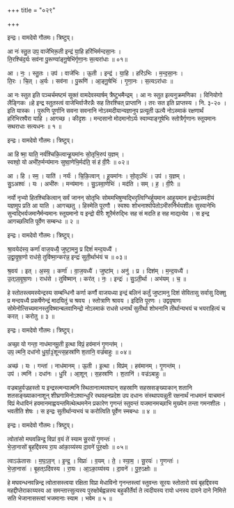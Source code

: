 +++
title = "०२९"

+++


इन्द्रः। वामदेवो गौतमः। त्रिष्टुप्।

आ नः॑ स्तु॒त उप॒ वाजे॑भिरू॒ती इन्द्र॑ या॒हि हरि॑भिर्मन्दसा॒नः ।  
ति॒रश्चि॑द॒र्यः सव॑ना पु॒रूण्या॑ङ्गू॒षेभि॑र्गृणा॒नः स॒त्यरा॑धाः ॥ ०१॥

आ । नः॒ । स्तु॒तः । उप॑ । वाजे॑भिः । ऊ॒ती । इन्द्र॑ । या॒हि । हरि॑ऽभिः । म॒न्द॒सा॒नः ।  
ति॒रः । चि॒त् । अ॒र्यः । सव॑ना । पु॒रूणि॑ । आ॒ङ्गू॒षेभिः॑ । गृ॒णा॒नः । स॒त्यऽरा॑धाः ॥

आ नः स्तुत इति पञ्चर्चमष्टमं सूक्तं वामदेवस्यार्षम् त्रैष्टुभमैन्द्रम् । आ नः स्तुत इत्यनुक्रमणिका । विनियोगो लैङ्गिकः ॥हे इन्द्र स्तुतस्त्वं वाजेभिर्वाजैरन्नैः सह तिरश्चित् प्राप्तानि । तरः सत इति प्राप्तस्य । नि. ३-२० । इति यास्कः । पुरूणि पूर्णानि सवना सवनानि नोऽस्मदीयान्यज्ञानुप प्रत्यूती ऊत्यै नोऽस्माकं रक्षणार्थं हरिभिरश्वैरा याहि । आगच्छ । कीदृशः । मन्दसानो मोदमानोऽर्यः स्वाम्याङ्गूषेभिः स्तोत्रैर्गृणानः स्तूयमानः सथराधाः सत्यधनः ॥ १ ॥

इन्द्रः। वामदेवो गौतमः। त्रिष्टुप्।

आ हि ष्मा॒ याति॒ नर्य॑श्चिकि॒त्वान्हू॒यमा॑नः सो॒तृभि॒रुप॑ य॒ज्ञम् ।  
स्वश्वो॒ यो अभी॑रु॒र्मन्य॑मानः सुष्वा॒णेभि॒र्मद॑ति॒ सं ह॑ वी॒रैः ॥ ०२॥

आ । हि । स्म॒ । याति॑ । नर्यः॑ । चि॒कि॒त्वान् । हू॒यमा॑नः । सो॒तृऽभिः॑ । उप॑ । य॒ज्ञम् ।  
सु॒ऽअश्वः॑ । यः । अभी॑रुः । मन्य॑मानः । सु॒ऽस्वा॒णेभिः॑ । मद॑ति । सम् । ह॒ । वी॒रैः ॥

नर्यो नृभ्यो हितश्चिकित्वान् सर्वं जानन् सोतृभिः सोममभिषुण्वद्भिरृत्विग्भिर्हूयमान आहूयमान इन्द्रोऽस्मदीयं यज्ञमुप प्रति आ याति । आगच्छतु । हिस्मेति पूरणौ । स्वश्वः शोभनाश्वोपेतोऽभीरुर्निर्भयशीलः सुस्वानेभिः सुन्वद्भिर्यजमानैर्मन्यमानः स्तूयमानो य इन्द्रो वीरैः शूरैर्मरुद्भिः सह सं मदति ह सह माद्यत्येव । स इन्द्र आगच्छत्विति पूर्वेण सम्बन्धः ॥ २ ॥

इन्द्रः। वामदेवो गौतमः। त्रिष्टुप्।

श्रा॒वयेद॑स्य॒ कर्णा॑ वाज॒यध्यै॒ जुष्टा॒मनु॒ प्र दिशं॑ मन्द॒यध्यै॑ ।  
उ॒द्वा॒वृ॒षा॒णो राध॑से॒ तुवि॑ष्मा॒न्कर॑न्न॒ इन्द्रः॑ सुती॒र्थाभ॑यं च ॥ ०३॥

श्र॒वय॑ । इत् । अ॒स्य॒ । कर्णा॑ । वा॒ज॒यध्यै॑ । जुष्टा॑म् । अनु॑ । प्र । दिश॑म् । म॒न्द॒यध्यै॑ ।  
उ॒त्ऽव॒वृ॒षा॒णः । राध॑से । तुवि॑ष्मान् । कर॑त् । नः॒ । इन्द्रः॑ । सु॒ऽती॒र्था । अभ॑यम् । च॒ ॥

हे स्तोतस्त्वमस्येन्द्रस्य सम्बन्धिनौ कर्णा कर्णौ वाजयध्या इन्द्रं बलिनं कर्तुं जुष्टामनु दिशं सेवितासु सर्वासु दिक्शु प्र मन्दयध्यै प्रकर्षेणेन्द्रं मादयितुं च श्रवय । स्तोत्राणि श्रावय । इदिति पूरणः । उद्ववृषाणः सोमेनोत्सिच्यमानस्तुविष्मान्बलवानिन्द्रो नोऽस्माकं राधसे धनार्थं सुतीर्था शोभनानि तीर्थान्यभयं च भयराहित्यं च करत् । करोतु ॥ ३ ॥

इन्द्रः। वामदेवो गौतमः। त्रिष्टुप्।

अच्छा॒ यो गन्ता॒ नाध॑मानमू॒ती इ॒त्था विप्रं॒ हव॑मानं गृ॒णन्त॑म् ।  
उप॒ त्मनि॒ दधा॑नो धु॒र्या॒३॒॑शून्त्स॒हस्रा॑णि श॒तानि॒ वज्र॑बाहुः ॥ ०४॥

अच्छ॑ । यः । गन्ता॑ । नाध॑मानम् । ऊ॒ती । इ॒त्था । विप्र॑म् । हव॑मानम् । गृ॒णन्त॑म् ।  
उप॑ । त्मनि॑ । दधा॑नः । धु॒रि । आ॒शून् । स॒हस्रा॑णि । श॒तानि॑ । वज्र॑ऽबाहुः ॥

वज्रबाहुर्वज्रहस्तो य इन्द्रस्त्मन्यात्मनि स्थितानात्मवश्यान् सहस्राणि सहस्रसङ्ख्याकान् शतानि शतसङ्ख्याकानाशून् शीघ्रगामिनोऽश्वान्धुरि रथवहनप्रदेश उप दधानः संस्थापयन्नूती रक्षनार्थं नाधमानं याचमानं विप्रं मेधाविनं हवमानमाह्वयन्तमित्थेत्थमनेन प्रकारेण गृणन्तं स्तुवन्तं यजमानमच्छाभि मुख्येन तन्ता गमनशीलः । भवतीति शेषः । स इन्द्रः सुतीर्थान्यभयं च करोत्विति पूर्वेण स्मबन्धः ॥ ४ ॥

इन्द्रः। वामदेवो गौतमः। त्रिष्टुप्।

त्वोता॑सो मघवन्निन्द्र॒ विप्रा॑ व॒यं ते॑ स्याम सू॒रयो॑ गृ॒णन्तः॑ ।  
भे॒जा॒नासो॑ बृ॒हद्दि॑वस्य रा॒य आ॑का॒य्य॑स्य दा॒वने॑ पुरु॒क्षोः ॥ ०५॥

त्वाऽऊ॑तासः । म॒घ॒ऽव॒न् । इ॒न्द्र॒ । विप्राः॑ । व॒यम् । ते॒ । स्या॒म॒ । सू॒रयः॑ । गृ॒णन्तः॑ ।  
भे॒जा॒नासः॑ । बृ॒हत्ऽदि॑वस्य । रा॒यः । आ॒ऽका॒य्य॑स्य । दा॒वने॑ । पु॒रु॒ऽक्षोः ॥

हे मघवन्धनवन्निन्द्र त्वोतासस्त्वया रक्षिता विप्रा मेधाविनो गृनन्तस्त्वां स्तुवन्तः सूरयः स्तोतारो वयं बृहद्दिवस्य महद्दीप्तेराकाय्यस्य आ समन्तात्त्सुत्यस्य पुरुक्षोर्बह्वन्नस्य बहुकीर्तेर्वा ते त्वदीयस्य रायो धनस्य दावने दाने निमित्ते सति भेजानासस्त्वां भजमानाः स्याम । भवेम ॥ ५ ॥